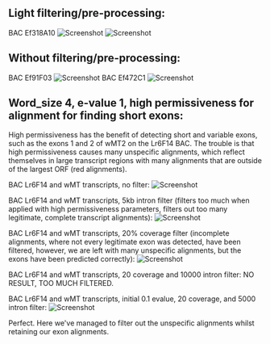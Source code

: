 ## Light filtering/pre-processing:

BAC Ef318A10
![Screenshot](../318A10_cov25_wORFs_wSynteny_wSpacing_wSplicing_normal_intron_filter_highlights2.png)
![Screenshot](./images/lrRNAseq_GAST_plot_example.png)

## Without filtering/pre-processing:

BAC Ef91F03
![Screenshot](./images/91F03_cov25_wORFs_wSynteny_wSpacing_wSplicing_normal_100batch.png)
BAC Ef472C1
![Screenshot](./images/472C1_cov25_wORFs_wSynteny_wSpacing_wSplicing_normal_100batch.png)


## Word_size 4, e-value 1, high permissiveness for alignment for finding short exons:

High permissiveness has the benefit of detecting short and variable exons, such as the exons 1 and 2 of wMT2 on the Lr6F14 BAC. The trouble is that high permissiveness causes many unspecific alignments, which reflect themselves in large transcript regions with many alignments that are outside of the largest ORF (red alignments).

BAC Lr6F14 and wMT transcripts, no filter:
![Screenshot](./images/MT_to_6F14_e1_no_filter.png)

BAC Lr6F14 and wMT transcripts, 5kb intron filter (filters too much when applied with high permissiveness parameters, filters out too many legitimate, complete transcript alignments):
![Screenshot](./images/MT_to_6F14_e1_5kb_filter.png)

BAC Lr6F14 and wMT transcripts, 20% coverage filter (incomplete alignments, where not every legitimate exon was detected, have been filtered, however, we are left with many unspecific alignments, but the exons have been predicted correctly):
![Screenshot](./images/MT_to_6F14_e1_20_coverage_filter.png.png)

BAC Lr6F14 and wMT transcripts, 20 coverage and 10000 intron filter:
NO RESULT, TOO MUCH FILTERED.

BAC Lr6F14 and wMT transcripts, initial 0.1 evalue, 20 coverage, and 5000 intron filter:
![Screenshot](./images/MT_to_6F14_e1_0.1evalue_5kb_10coverage_filter.png)

Perfect. Here we've managed to filter out the unspecific alignments whilst retaining our exon alignments.
